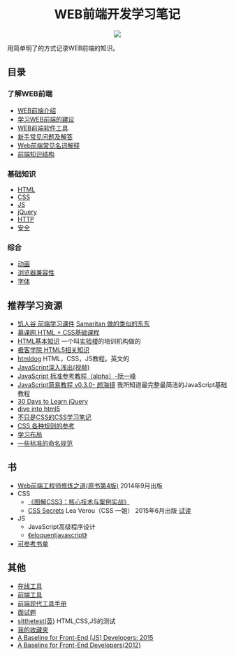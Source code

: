 <h1 align="center">WEB前端开发学习笔记</h1>
<p align="center">
<a href="https://gitter.im/iamjoel/front-end-note"><img src="https://badges.gitter.im/Join Chat.svg"></a>
</p>

用简单明了的方式记录WEB前端的知识。

## 目录
### 了解WEB前端
* [WEB前端介绍](detail/intro/about.md)
* [学习WEB前端的建议](detail/intro/suggest.md)
* [WEB前端软件工具](detail/software)
* [新手常见问题及解答](detail/FAQ.md)
* [Web前端常见名词解释](detail/noun-explain.md)
* [前端知识结构](detail/knowledge-structure.md)

### 基础知识
* [HTML](detail/html)
* [CSS](detail/css)
* [JS](detail/js)
* [jQuery](detail/jQuery/)
* [HTTP](detail/http)
* [安全](detail/security)

### 综合
* [动画](detail/comprehensive/animate)
* [浏览器兼容性](detail/comprehensive/browser-compatibility)
* [字体](detail/comprehensive/font)

## 推荐学习资源
* [饥人谷 前端学习课件](http://book.jirengu.com/fe/index.html) [Samaritan 做的类似的东东](http://samaritan89.github.io/f2e/index.html)
* [慕课网 HTML + CSS基础课程](http://www.imooc.com/learn/9)
* [HTML基本知识](http://www.jianshu.com/notebooks/536331/latest) 一个叫[实验楼](http://www.shiyanlou.com/)的培训机构做的
* [极客学院 HTML5相关知识](http://www.jikexueyuan.com/path/html5/)
* [htmldog](http://htmldog.com/) HTML，CSS，JS教程。英文的
* [JavaScript深入浅出(视频)](http://www.imooc.com/learn/277)
* [JavaScript 标准参考教程（alpha）-阮一峰](http://javascript.ruanyifeng.com/)
* [JavaScript简易教程 v0.3.0- 颜海镜](http://yanhaijing.com/basejs/) 我所知道最完整最简洁的JavaScript基础教程
* [30 Days to Learn jQuery](http://code.tutsplus.com/courses/30-days-to-learn-jquery)
* [dive into html5](http://diveintohtml5.info/table-of-contents.html)
* [不只是CSS的CSS学习笔记](http://segmentfault.com/bookmark/1230000002426520)
* [CSS 各种规则的参考](http://tympanus.net/codrops/css_reference/)
* [学习布局](http://zh.learnlayout.com/)
* [一些标准的命名规范](http://www.html-js.com/article/JS-rookie-in-the-rookie-began-to-learn-some-standard-naming-conventions-to-fly)

## 书
* [Web前端工程师修炼之道(原书第4版)](http://book.douban.com/subject/26258171/) 2014年9月出版
* CSS
    * [《图解CSS3：核心技术与案例实战》](http://www.w3cplus.com/book-comment.html)
    * [CSS Secrets](http://shop.oreilly.com/product/0636920031123.do) Lea Verou（CSS 一姐） 2015年6月出版 [试读](http://cdn.oreillystatic.com/oreilly/booksamplers/9781449372637_sampler.pdf)
* JS
    * JavaScript高级程序设计
    * [《eloquentjavascript》](http://eloquentjavascript.net)
* [可参考书单](http://www.douban.com/doulist/2772859/)

## 其他
* [在线工具](bookmark/tool.md)
* [前端工具](https://github.com/codylindley/frontend-tools)
* [前端现代工具手册](https://github.com/tooling/book-of-modern-frontend-tooling)
* [面试题](https://github.com/h5bp/Front-end-Developer-Interview-Questions/tree/master/Translations/Chinese)
* [sitthetest(英)](https://sitthetest.com/tests) HTML,CSS,JS的测试
* [我的收藏夹](bookmark/)
* [A Baseline for Front-End [JS] Developers: 2015](http://rmurphey.com/blog/2015/03/23/a-baseline-for-front-end-developers-2015/)
* [A Baseline for Front-End Developers(2012)](http://rmurphey.com/blog/2012/04/12/a-baseline-for-front-end-developers/)
